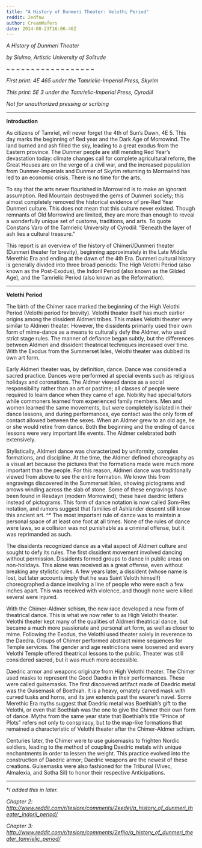 ```yaml
---
title: "A History of Dunmeri Theater: Velothi Period"
reddit: 2edfnw
author: CreamWafers
date: 2014-08-23T16:06:46Z
---
```


*A History of Dunmeri Theater*

*by Siulmo, Artistic University of Solitude*

~ ~ ~ ~ ~ ~ ~ ~ ~ ~ ~ ~ ~ ~ ~ ~ ~ ~

*First print: 4E 465 under the Tamrielic-Imperial Press, Skyrim*

*This print: 5E 3 under the Tamrielic-Imperial Press, Cyrodiil*

*Not for unauthorized pressing or scribing*

-------------------------------------------

**Introduction**

As citizens of Tamriel, will never forget the 4th of Sun’s Dawn, 4E 5. This day marks the beginning of Red year and the Dark Age of Morrowind. The land burned and ash filled the sky, leading to a great exodus from the Eastern province. The Dunmer people are still mending Red Year’s devastation today: climate changes call for complete agricultural reform, the Great Houses are on the verge of a civil war, and the increased population from Dunmer-Imperials and Dunmer of Skyrim returning to Morrowind has led to an economic crisis. There is no time for the arts.

To say that the arts never flourished in Morrowind is to make an ignorant assumption. Red Mountain destroyed the gems of Dunmeri society; this almost completely removed the historical evidence of pre-Red Year Dunmeri culture. This does not mean that this culture never existed. Though remnants of Old Morrowind are limited, they are more than enough to reveal a wonderfully unique set of customs, traditions, and arts. To quote Constans Varo of the Tamrielic University of Cyrodiil: “Beneath the layer of ash lies a cultural treasure.”

This report is an overview of the history of Chimeri/Dunmeri theater (Dunmeri theater for brevity), beginning approximately in the Late Middle Merethic Era and ending at the dawn of the 4th Era. Dunmeri cultural history is generally divided into three broad periods: The High Velothi Period (also known as the Post-Exodus), the Indoril Period (also known as the Gilded Age), and the Tamrielic Period (also known as the Reformation).

----------------------------------------------------

**Velothi Period**

The birth of the Chimer race marked the beginning of the High Velothi Period (Velothi period for brevity). Velothi theater itself has much earlier origins among the dissident Aldmeri tribes. This makes Velothi theater very similar to Aldmeri theater. However, the dissidents primarily used their own form of mime-dance as a means to culturally defy the Aldmer, who used strict stage rules. The manner of defiance began subtly, but the differences between Aldmeri and dissident theatrical techniques increased over time. With the Exodus from the Summerset Isles, Velothi theater was dubbed its own art form.

Early Aldmeri theater was, by definition, dance. Dance was considered a sacred practice. Dances were performed at special events such as religious holidays and coronations. The Aldmer viewed dance as a social responsibility rather than an art or pastime; all classes of people were required to learn dance when they came of age. Nobility had special tutors while commoners learned from experienced family members. Men and women learned the same movements, but were completely isolated in their dance lessons, and during performances, eye contact was the only form of contact allowed between the sexes. When an Aldmer grew to an old age, he or she would retire from dance. Both the beginning and the ending of dance lessons were very important life events. The Aldmer celebrated both extensively.

Stylistically, Aldmeri dance was characterized by uniformity, complex formations, and discipline. At the time, the Aldmer defined choreography as a visual art because the pictures that the formations made were much more important than the people. For this reason, Aldmeri dance was traditionally viewed from above to see the entire formation. We know this from engravings discovered in the Summerset Isles, showing pictograms and arrows winding across the slab of stone. Some of these engravings have been found in Resdayn (modern Morrowind); these have daedric letters instead of pictograms. This form of dance notation is now called Som-Res notation, and rumors suggest that families of Ashlander descent still know this ancient art. ^* The most important rule of dance was to maintain a personal space of at least one foot at all times. None of the rules of dance were laws, so a collision was not punishable as a criminal offense, but it was reprimanded as such.

The dissidents recognized dance as a vital aspect of Aldmeri culture and sought to defy its rules. The first dissident movement involved dancing without permission. Dissidents formed groups to dance in public areas on non-holidays. This alone was received as a great offense, even without breaking any stylistic rules. A few years later, a dissident (whose name is lost, but later accounts imply that he was Saint Veloth himself) choreographed a dance involving a line of people who were each a few inches apart. This was received with violence, and though none were killed several were injured.

With the Chimer-Aldmer schism, the new race developed a new form of theatrical dance. This is what we now refer to as High Velothi theater. Velothi theater kept many of the qualities of Aldmeri theatrical dance, but became a much more passionate and personal art form, as well as closer to mime. Following the Exodus, the Velothi used theater solely in reverence to the Daedra. Groups of Chimer performed abstract mime sequences for Temple services. The gender and age restrictions were loosened and every Velothi Temple offered theatrical lessons to the public. Theater was still considered sacred, but it was much more accessible.

Daedric armor and weapons originate from High Velothi theater. The Chimer used masks to represent the Good Daedra in their performances. These were called guisemasks. The first discovered artifact made of Daedric metal was the Guisemask of Boethiah. It is a heavy, ornately carved mask with curved tusks and horns, and its jaw extends past the wearer’s navel. Some Merethic Era myths suggest that Daedric metal was Boethiah’s gift to the Velothi, or even that Boethiah was the one to give the Chimer their own form of dance. Myths from the same year state that Boethiah’s title “Prince of Plots” refers not only to conspiracy, but to the map-like formations that remained a characteristic of Velothi theater after the Chimer-Aldmer schism.

Centuries later, the Chimer were to use guisemasks to frighten Nordic soldiers, leading to the method of coupling Daedric metals with unique enchantments in order to lessen the weight. This practice evolved into the construction of Daedric armor; Daedric weapons are the newest of these creations. Guisemasks were also fashioned for the Tribunal (Vivec, Almalexia, and Sotha Sil) to honor their respective Anticipations.

-------------------------------------------

**I added this in later.*

*Chapter 2: http://www.reddit.com/r/teslore/comments/2eedej/a_history_of_dunmeri_theater_indoril_period/*

*Chapter 3: http://www.reddit.com/r/teslore/comments/2efjio/a_history_of_dunmeri_theater_tamrielic_period/*
